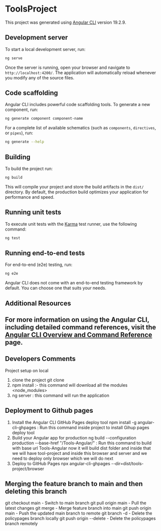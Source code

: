 # ToolsProject

This project was generated using [Angular CLI](https://github.com/angular/angular-cli) version 19.2.9.

## Development server

To start a local development server, run:

```bash
ng serve
```

Once the server is running, open your browser and navigate to `http://localhost:4200/`. The application will automatically reload whenever you modify any of the source files.

## Code scaffolding

Angular CLI includes powerful code scaffolding tools. To generate a new component, run:

```bash
ng generate component component-name
```

For a complete list of available schematics (such as `components`, `directives`, or `pipes`), run:

```bash
ng generate --help
```

## Building

To build the project run:

```bash
ng build
```

This will compile your project and store the build artifacts in the `dist/` directory. By default, the production build optimizes your application for performance and speed.

## Running unit tests

To execute unit tests with the [Karma](https://karma-runner.github.io) test runner, use the following command:

```bash
ng test
```

## Running end-to-end tests

For end-to-end (e2e) testing, run:

```bash
ng e2e
```

Angular CLI does not come with an end-to-end testing framework by default. You can choose one that suits your needs.

## Additional Resources

For more information on using the Angular CLI, including detailed command references, visit the [Angular CLI Overview and Command Reference](https://angular.dev/tools/cli) page.
----------------------------------
## Developers Comments
Project setup on local 
1. clone the project git clone <git Url >
2. npm install :- this command will download all the modules <node_modules>
3. ng server : this command will run the application

## Deployment to Github pages
1. Install the Angular CLI GitHub Pages deploy tool
npm install -g angular-cli-ghpages :  Run this command inside project to install Gihup pages deploy tool
2. Build your Angular app for production
ng build --configuration production --base-href "/Tools-Angular/" :  Run this command to build with base url Tools-Angular now it will build dist folder and inside that we will have tool-project and inside this browser and server and we need to deploy only browser which we will do next
3. Deploy to GitHub Pages
npx angular-cli-ghpages --dir=dist/tools-project/browser

## Merging the feature branch to main and then deleting this branch
git checkout main -  Switch to main branch
git pull origin main - Pull the latest changes 
git merge <feature branch> - Merge feature branch into main
git push origin main -  Push the updated main branch to remote
git branch -d <feature branch> - Delete the policypages branch locally
git push origin --delete <feature branch> - Delete the policypages branch remotely



  
